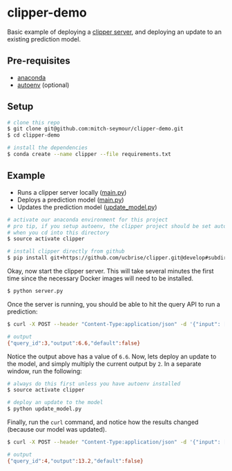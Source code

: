 # clipper-demo
Basic example of deploying a [clipper server](https://github.com/ucbrise/clipper), and deploying an update to an existing
prediction model.

## Pre-requisites
- [anaconda](https://www.anaconda.com/download/#macos)
- [autoenv](https://github.com/kennethreitz/autoenv) (optional)

## Setup
```bash
# clone this repo
$ git clone git@github.com:mitch-seymour/clipper-demo.git
$ cd clipper-demo

# install the dependencies
$ conda create --name clipper --file requirements.txt
```

## Example
- Runs a clipper server locally ([main.py](main.py))
- Deploys a prediction model ([main.py](main.py))
- Updates the prediction model ([update_model.py](update_model.py))

```bash
# activate our anaconda environment for this project
# pro tip, if you setup autoenv, the clipper project should be set automatically
# when you cd into this directory
$ source activate clipper

# install clipper directly from github
$ pip install git+https://github.com/ucbrise/clipper.git@develop#subdirectory=clipper_admin
```

Okay, now start the clipper server. This will take several minutes the first time since the necessary Docker images will
need to be installed.
```bash
$ python server.py
```

Once the server is running, you should be able to hit the query API to run a prediction:
```bash
$ curl -X POST --header "Content-Type:application/json" -d '{"input": [1.1, 2.2, 3.3]}' 127.0.0.1:1337/hello-world/predict

# output
{"query_id":3,"output":6.6,"default":false}
```

Notice the output above has a value of `6.6`. Now, lets deploy an update to the model, and simply multiply the current output
by `2`. In a separate window, run the following:

```bash
# always do this first unless you have autoenv installed
$ source activate clipper

# deploy an update to the model
$ python update_model.py
```

Finally, run the `curl` command, and notice how the results changed (because our model was updated).

```bash
$ curl -X POST --header "Content-Type:application/json" -d '{"input": [1.1, 2.2, 3.3]}' 127.0.0.1:1337/hello-world/predict

# output
{"query_id":4,"output":13.2,"default":false}
```
